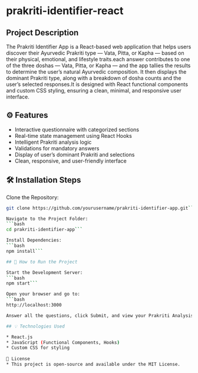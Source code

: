 # prakriti-identifier-react

## Project Description

The Prakriti Identifier App is a React-based web application that helps users discover their Ayurvedic Prakriti type — Vata, Pitta, or Kapha — based on their physical, emotional, and lifestyle traits.each answer contributes to one of the three doshas — Vata, Pitta, or Kapha — and the app tallies the results to determine the user’s natural Ayurvedic composition. It then displays the dominant Prakriti type, along with a breakdown of dosha counts and the user’s selected responses.It is designed with React functional components and custom CSS styling, ensuring a clean, minimal, and responsive user interface.

## ⚙️ Features

* Interactive questionnaire with categorized sections
* Real-time state management using React Hooks
* Intelligent Prakriti analysis logic
* Validations for mandatory answers
* Display of user’s dominant Prakriti and selections
* Clean, responsive, and user-friendly interface

## 🛠️ Installation Steps

Clone the Repository:
```bash
git clone https://github.com/yourusername/prakriti-identifier-app.git```

Navigate to the Project Folder:
```bash
cd prakriti-identifier-app```

Install Dependencies:
```bash
npm install```

## 🚀 How to Run the Project

Start the Development Server:
```bash
npm start```

Open your browser and go to:
```bash
http://localhost:3000

Answer all the questions, click Submit, and view your Prakriti Analysis Result instantly.

## 💡 Technologies Used

* React.js
* JavaScript (Functional Components, Hooks)
* Custom CSS for styling
  
📜 License
* This project is open-source and available under the MIT License.
